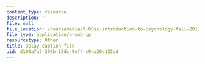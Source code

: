 ```yaml
---
content_type: resource
description: ''
file: null
file_location: /coursemedia/9-00sc-introduction-to-psychology-fall-2011/d100a7a2290b12dc9ef4c9da26e125dd_Vko17una2Zw.srt
file_type: application/x-subrip
resourcetype: Other
title: 3play caption file
uid: d100a7a2-290b-12dc-9ef4-c9da26e125dd
---
```

